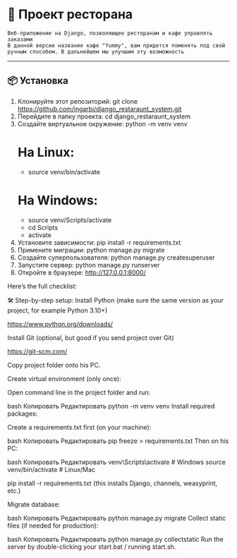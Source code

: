 # 🧾 Проект ресторана
    Веб-приложение на Django, позволяющее ресторанам и кафе управлять заказами
    В данной версии название кафе "Yummy", вам придется поменять под свой ручным способом. В дальнейшем мы улучшим эту возможность

---
## 📦 Установка
1) Клонируйте этот репозиторий:
    git clone https://github.com/ingarbi/django_restaraunt_system.git
2) Перейдите в папку проекта:
    cd django_restaraunt_system
3) Создайте виртуальное окружение: python -m venv venv
   # На Linux:
    - source venv/bin/activate
   # На Windows:
    - source venv/Scripts/activate
    - cd Scripts
    - activate
5) Установите зависимости:
    pip install -r requirements.txt
6) Примените миграции:
    python manage.py migrate
7) Создайте суперпользователя:
    python manage.py createsuperuser
8) Запустите сервер:
    python manage.py runserver
9) Откройте в браузере:  http://127.0.0.1:8000/




<!--  -->
Here’s the full checklist:

🛠 Step-by-step setup:
Install Python (make sure the same version as your project, for example Python 3.10+)

https://www.python.org/downloads/

Install Git (optional, but good if you send project over Git)

https://git-scm.com/

Copy project folder onto his PC.

Create virtual environment (only once):

Open command line in the project folder and run:

bash
Копировать
Редактировать
python -m venv venv
Install required packages:

Create a requirements.txt first (on your machine):

bash
Копировать
Редактировать
pip freeze > requirements.txt
Then on his PC:

bash
Копировать
Редактировать
venv\Scripts\activate  # Windows
source venv/bin/activate  # Linux/Mac

pip install -r requirements.txt
(this installs Django, channels, weasyprint, etc.)

Migrate database:

bash
Копировать
Редактировать
python manage.py migrate
Collect static files (if needed for production):

bash
Копировать
Редактировать
python manage.py collectstatic
Run the server by double-clicking your start.bat / running start.sh.

